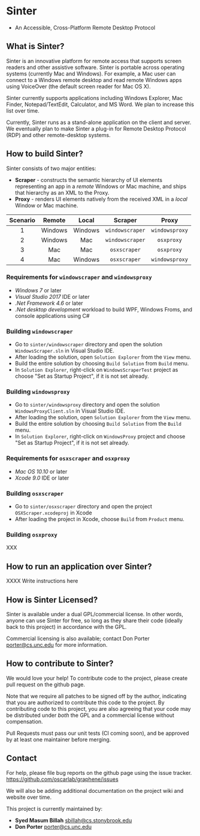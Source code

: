 # Sinter

* An Accessible, Cross-Platform Remote Desktop Protocol

## What is Sinter?

Sinter is an innovative platform for remote access that supports
screen readers and other assistive software.  Sinter is portable
across operating systems (currently Mac and Windows).  For example, a
Mac user can connect to a Windows remote desktop and read remote
Windows apps using VoiceOver (the default screen reader for Mac OS X).

Sinter currently supports applications including Windows Explorer, Mac Finder, Notepad/TextEdit, Calculator, and MS Word.
We plan to increase this list over time.

Currently, Sinter runs as a stand-alone application on the client and
server.  We eventually plan to make Sinter a plug-in for Remote
Desktop Protocol (RDP) and other remote-desktop systems.

## How to build Sinter?

Sinter consists of two major entities:
* **Scraper** - constructs the semantic hierarchy of UI elements representing an app in a *remote* Windows or Mac machine, and ships that hierarchy as an XML to the Proxy.
* **Proxy** - renders UI elements natively from the received XML in a *local* Window or Mac machine.

|Scenario| Remote   |  Local  |   Scraper       | Proxy          |
|:------:|:--------:|:-------:|:---------------:|:--------------:|
|       1| Windows  | Windows | `windowscraper` |`windowsproxy`  |
|       2| Windows  | Mac     | `windowscraper` |`osxproxy`      |
|       3| Mac      | Mac     | `osxscraper`     |`osxproxy`      |
|       4| Mac      | Windows | `osxscraper`     |`windowsproxy`  |

### Requirements for `windowscraper` and `windowsproxy`
* *Windows 7* or later
* *Visual Studio 2017* IDE or later
* *.Net Framework 4.6* or later
* *.Net desktop development* workload to build WPF, Windows Froms, and console applications using C#

### Building `windowscraper`
* Go to `sinter/windowscraper` directory and open the solution `WindowsScraper.sln` in Visual Studio IDE.
* After loading the solution, open `Solution Explorer` from the `View` menu.
* Build the entire solution by choosing `Build Solution` from `Build` menu.
* In `Solution Explorer`, right-click on `WindowsScraperTest` project as choose "Set as Startup Project", if it is not set already.

### Building `windowsproxy`
* Go to `sinter/windowsproxy` directory and open the solution `WindowsProxyClient.sln` in Visual Studio IDE.
* After loading the solution, open `Solution Explorer` from the `View` menu.
* Build the entire solution by choosing `Build Solution` from the `Build` menu.
* In `Solution Explorer`, right-click on `WindowsProxy` project and choose "Set as Startup Project", if it is not set already.

### Requirements for `osxscraper` and `osxproxy`

* *Mac OS 10.10* or later
* *Xcode 9.0* IDE or later

### Building `osxscraper`
* Go to `sinter/osxscraper` directory and open the project `OSXScraper.xcodeproj` in Xcode
* After loading the project in Xcode, choose `Build` from `Product` menu.

### Building `osxproxy`
XXX

## How to run an application over Sinter?

XXXX Write instructions here

## How is Sinter Licensed?

Sinter is available under a dual GPL/commercial license.  In other words,
anyone can use Sinter for free, so long as they share their code (ideally back to this project)
in accordance with the GPL.

Commercial licensing is also available; contact Don Porter <porter@cs.unc.edu> for more information.

## How to contribute to Sinter?

We would love your help!  To contribute code to the project, please
create pull request on the github page.

Note that we require all patches to be signed off by the author,
indicating that you are authorized to contribute this code to the
project.  By contributing code to this project, you are also agreeing
that your code may be distributed under _both_ the GPL and a
commercial license without compensation.

Pull Requests must pass our unit tests (CI coming soon), and be approved by
at least one maintainer before merging.

## Contact

For help, please file bug reports on the github page using the issue tracker.
        <https://github.com/oscarlab/graphene/issues>

We will also be adding additional documentation on the project wiki and website
over time.

This project is currently maintained by:
  - __Syed Masum Billah__ <sbillah@cs.stonybrook.edu>
  - __Don Porter__ <porter@cs.unc.edu>
